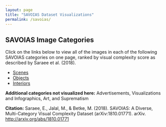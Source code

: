 ```yaml
---
layout: page
title: "SAVOIAS Dataset Visualizations"
permalink: /savoias/
---
```


## SAVOIAS Image Categories

Click on the links below to view all of the images in each of the following
SAVOIAS categories on one page, ranked by visual complexity score as described
by Saraee et al. (2018).

- [Scenes](scenes.html)
- [Objects](objects.html)
- [Interiors](interiors.html)

**Additional categories not visualized here:** Advertisements, Visualizations and
Infographics, Art, and Suprematism

**Citation:** Saraee, E., Jalal, M., & Betke, M. (2018). SAVOIAS: A Diverse, Multi-Category Visual Complexity Dataset (arXiv:1810.01771). arXiv. http://arxiv.org/abs/1810.01771
